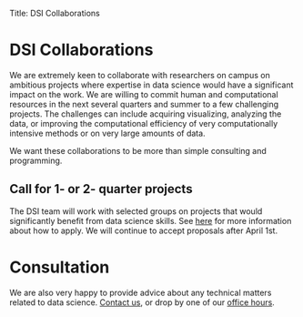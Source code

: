 Title: DSI Collaborations

# DSI Collaborations 
We are extremely keen to collaborate with researchers on campus on ambitious
projects where expertise in data science would have a significant impact on the
work. We are willing to commit human and computational resources in the next
several quarters and summer to a few challenging projects. The challenges can
include acquiring visualizing, analyzing the data, or improving the
computational efficiency of very computationally intensive methods or on very
large amounts of data.

We want these collaborations to be more than simple consulting and programming.

## Call for 1- or 2- quarter projects 
The DSI team will work with selected groups on projects that would significantly benefit from data science skills. See [here]({filename}/pdfs/DSICallForProjects-1.pdf) for more information about how to apply. We will continue to accept proposals after April 1st.

# Consultation
We are also very happy to provide advice about any technical matters
related to data science. [Contact us](mailto:datascience@ucdavis.edu), or drop by one of our [office hours]({category}services).
